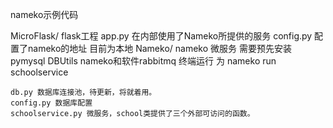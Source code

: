 nameko示例代码

MicroFlask/
	flask工程
	app.py 在内部使用了Nameko所提供的服务
	config.py 配置了nameko的地址 目前为本地
Nameko/
	nameko 微服务
	需要预先安装 pymysql DBUtils nameko和软件rabbitmq
	终端运行 为 nameko run schoolservice

	db.py 数据库连接池，待更新，将就着用。
	config.py 数据库配置
	schoolservice.py 微服务，school类提供了三个外部可访问的函数。
